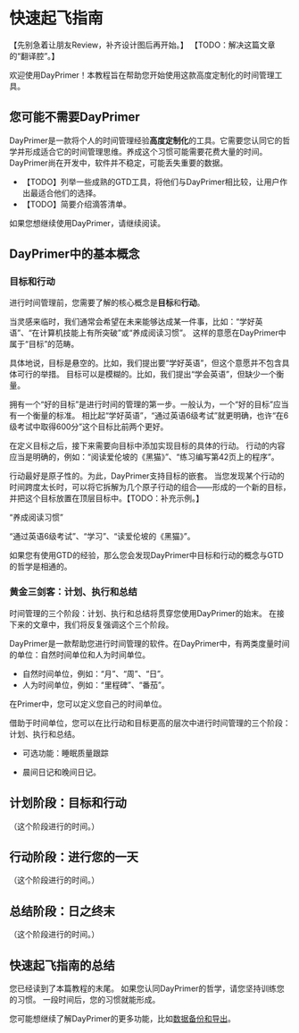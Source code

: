 # 快速起飞指南

【先别急着让朋友Review，补齐设计图后再开始。】
【TODO：解决这篇文章的“翻译腔”。】

欢迎使用DayPrimer！本教程旨在帮助您开始使用这款高度定制化的时间管理工具。

## 您可能不需要DayPrimer

DayPrimer是一款将个人的时间管理经验**高度定制化**的工具。它需要您认同它的哲学并形成适合它的时间管理思维。养成这个习惯可能需要花费大量的时间。DayPrimer尚在开发中，软件并不稳定，可能丢失重要的数据。

- 【TODO】列举一些成熟的GTD工具，将他们与DayPrimer相比较，让用户作出最适合他们的选择。
- 【TODO】简要介绍滴答清单。

如果您想继续使用DayPrimer，请继续阅读。

## DayPrimer中的基本概念

### 目标和行动

进行时间管理前，您需要了解的核心概念是**目标**和**行动**。

当灵感来临时，我们通常会希望在未来能够达成某一件事，比如：“学好英语”、“在计算机技能上有所突破”或“养成阅读习惯”。
这样的意愿在DayPrimer中属于“目标”的范畴。

具体地说，目标是悬空的。比如，我们提出要“学好英语”，但这个意愿并不包含具体可行的举措。
目标可以是模糊的。比如，我们提出“学会英语”，但缺少一个衡量。

拥有一个“好的目标”是进行时间的管理的第一步。一般认为，一个“好的目标”应当有一个衡量的标准。
相比起“学好英语”，“通过英语6级考试”就更明确，也许“在6级考试中取得600分”这个目标比前两个更好。

在定义目标之后，接下来需要向目标中添加实现目标的具体的行动。
行动的内容应当是明确的，例如：“阅读爱伦坡的《黑猫》”、“练习编写第42页上的程序”。

行动最好是原子性的。为此，DayPrimer支持目标的嵌套。
当您发现某个行动的时间跨度太长时，可以将它拆解为几个原子行动的组合——形成的一个新的目标，
并把这个目标放置在顶层目标中。【TODO：补充示例。】

“养成阅读习惯”

“通过英语6级考试”、“学习”、“读爱伦坡的《黑猫》”。

如果您有使用GTD的经验，那么您会发现DayPrimer中目标和行动的概念与GTD的哲学是相通的。

### 黄金三剑客：计划、执行和总结

时间管理的三个阶段：计划、执行和总结将贯穿您使用DayPrimer的始末。
在接下来的文章中，我们将反复强调这个三个阶段。

DayPrimer是一款帮助您进行时间管理的软件。在DayPrimer中，有两类度量时间的单位：自然时间单位和人为时间单位。

- 自然时间单位，例如：“月”、“周”、“日”。
- 人为时间单位，例如：“里程碑”、“番茄”。

在Primer中，您可以定义您自己的时间单位。

借助于时间单位，您可以在比行动和目标更高的层次中进行时间管理的三个阶段：计划、执行和总结。

- 可选功能：睡眠质量跟踪

- 晨间日记和晚间日记。

## 计划阶段：目标和行动

（这个阶段进行的时间。）

## 行动阶段：进行您的一天

（这个阶段进行的时间。）

## 总结阶段：日之终末

（这个阶段进行的时间。）

## 快速起飞指南的总结

您已经读到了本篇教程的末尾。
如果您认同DayPrimer的哲学，请您坚持训练您的习惯。
一段时间后，您的习惯就能形成。

您可能想继续了解DayPrimer的更多功能，比如[数据备份和导出](../features/export.md)。
